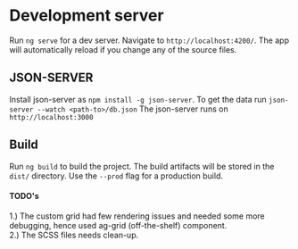 # Development server

Run `ng serve` for a dev server. Navigate to `http://localhost:4200/`. The app will automatically reload if you change any of the source files.

## JSON-SERVER

Install json-server as `npm install -g json-server`.
To get the data run `json-server --watch <path-to>/db.json`
The json-server runs on `http://localhost:3000`

## Build

Run `ng build` to build the project. The build artifacts will be stored in the `dist/` directory. Use the `--prod` flag for a production build.

#### TODO's

1.) The custom grid had few rendering issues and needed some more debugging, hence used ag-grid (off-the-shelf) component.		
2.) The SCSS files needs clean-up.